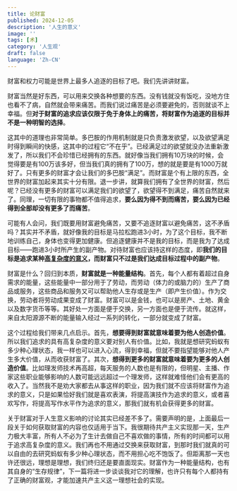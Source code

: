 ```yaml
---
title: 论财富
published: 2024-12-05
description: '人生的意义'
image: ''
tags: [术]
category: '人生观'
draft: false
language: 'Zh-CN'
---
```

财富和权力可能是世界上最多人追逐的目标了吧。我们先讲讲财富。

财富当然是好东西，可以用来交换各种想要的东西。没有钱就没有饭吃，没地方住也看不了病，自然就会带来痛苦。而我们说过痛苦是必须要避免的，否则就谈不上幸福。但**对于财富的追求应该仅限于免于身体上的痛苦，将财富作为追逐的目标并不是一种明智的选择**。

这其中的道理也非常简单。多巴胺的作用机制就是只负责激发欲望，以及欲望满足时得到瞬间的快感，这其中的过程它“不在乎”。已经满足过的欲望就没办法重新激发了，所以我们不会珍惜已经拥有的东西。就好像当我们拥有10万块的时候，会觉得要是有100万该多好，但当我们真的拥有了100万，想的就是要是有1000万就好了。只有更多的财富才会让我们的多巴胺“满足”。而财富是个有上限的东西，全世界的财富加起来其实十分有限。退一步讲，就算我们拥有了全世界的财富，然后呢？已经没有更多的财富可以满足我们的欲望了，欲望得不到满足，痛苦自然就来了。同理，一切有限的事物都不值得追求，**要么因为得不到而痛苦，要么因为已经得到全部却没有更多了而痛苦**。

可能有人会问，我们既要用财富避免痛苦，又要不追逐财富以避免痛苦，这不矛盾吗？其实并不矛盾，就好像我的目标是马拉松跑进3小时，为了这个目标，我不断地训练自己，身体也变得更加健康。但追逐健康并不是我的目标，而是我为了达成目标——跑进3小时所产生的副产物。对待财富也应该持这样的态度，即**我们的目标是追求某种[高复杂度的意义](https://mp.weixin.qq.com/s/2bwbrLCY6nWJpjy84W1-vg)，而财富只不过是我们达成目标过程中的副产物**。

财富是什么？回归到本质，**财富就是一种能量结构**。首先，每个人都有着超过自身需求的能量，这些能量中一部分用于了劳动，而劳动（体力的或脑力的）生产了商品或服务，这些商品和服务又可以帮助他人生存或是生产（即产生价值）。作为交换，劳动者将劳动成果变成了财富。财富可以是金钱，也可以是房产、土地、黄金以及数字货币等等。其好处一方面是便于交换，另一方面也是便于流传。就这样，来自太阳源源不断的能量输入经过一系列的转化，一部分就变成了财富。

这个过程给我们带来几点启示。首先，**想要得到财富就意味着要为他人创造价值**。所以我们追求的具有高复杂度的意义要对别人有价值。比如，我就是想研究蚂蚁有多少种心理状态，我一样也可以进入心流，得到幸福，但就不要指望能够对他人产生多大价值，从而收获财富了。其次，**想得到更多的财富就意味着要为更多的人创造价值**。比如理发师技术再高超，每天服务的人数也是有限的，但明星、主播、作家这些职业能够影响的人数可能远远超过一个理发师，这样就难怪他们会有更高的收入了。当然我不是劝大家都去从事这样的职业，因为我们就不应该将财富作为追求的意义，只是如果恰好我们就是喜欢表演，将提高演技作为追求的意义，或者喜欢写作，将提高写作水平作为追求的意义，那我们就有机会获得更多的财富。

关于财富对于人生意义影响的讨论其实已经差不多了。需要声明的是，上面最后一段关于如何获取财富的内容也仅适用于当下。我很期待共产主义实现那一天，生产力极大丰富，所有人不必为了生计去做自己不喜欢做的事情，所有的时间都可以用于追求高复杂度的意义。我们再也不用通过交换来获取财富，到那时我们就真的可以自由的去研究蚂蚁有多少种心理状态，而不用担心吃不饱饭了。但距离那一天也许还很远，理想是理想，我们终归还是要直面现实。财富作为一种能量结构，也有其自身的“生存规律”，下一篇将进一步谈谈我对它的理解，也许只有每个人都持有了正确的财富观，才能加速共产主义这一理想社会的实现。
